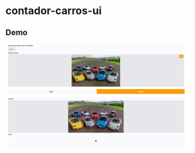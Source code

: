 # contador-carros-ui

## Demo 

![](https://raw.githubusercontent.com/juanengml/contador-carros-ui/main/Screenshot_35.png)
